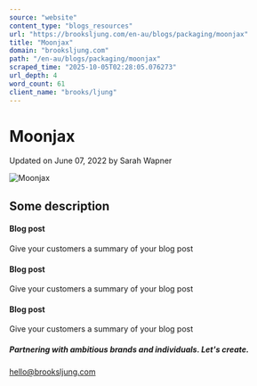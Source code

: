 ```yaml
---
source: "website"
content_type: "blogs_resources"
url: "https://brooksljung.com/en-au/blogs/packaging/moonjax"
title: "Moonjax"
domain: "brooksljung.com"
path: "/en-au/blogs/packaging/moonjax"
scraped_time: "2025-10-05T02:28:05.076273"
url_depth: 4
word_count: 61
client_name: "brooks/ljung"
---
```


# Moonjax

Updated on  June 07, 2022 by Sarah Wapner

![Moonjax](//brooksljung.com/cdn/shop/articles/moonjax_2.webp?v=1654634530&width=2200)

## Some description

#### Blog post
Give your customers a summary of your blog post

#### Blog post
Give your customers a summary of your blog post

#### Blog post
Give your customers a summary of your blog post

##### Partnering with ambitious brands and individuals. Let's create.

[hello@brooksljung.com](mailto:hello@brooksljung.com "mailto:hello@brooksljung.com")